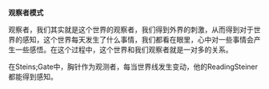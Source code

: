 **观察者模式**

观察者，我们其实就是这个世界的观察者，我们得到外界的刺激，从而得到对于世界的感知，这个世界每天发生了什么事情，我们都看在眼里，心中对一些事情会产生一些感悟。在这个过程中，这个世界和我们观察者就是一对多的关系。

在Steins;Gate中，胸针作为观测者，每当世界线发生变动，他的ReadingSteiner都能得到感知。

